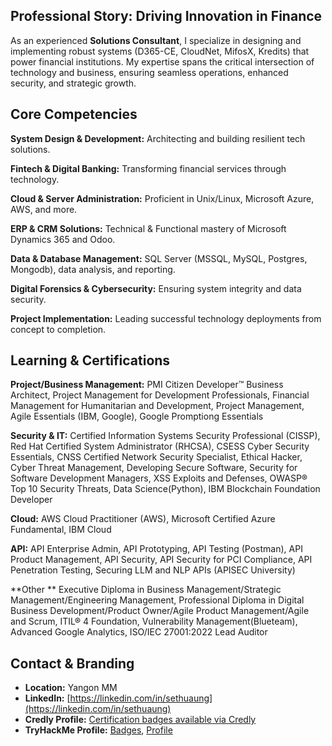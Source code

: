 
## Professional Story: Driving Innovation in Finance

As an experienced **Solutions Consultant**, I specialize in designing and implementing robust systems (D365-CE, CloudNet, MifosX, Kredits) that power financial institutions. My expertise spans the critical intersection of technology and business, ensuring seamless operations, enhanced security, and strategic growth.


## Core Competencies

**System Design & Development:** Architecting and building resilient tech solutions.

**Fintech & Digital Banking:** Transforming financial services through technology.

**Cloud & Server Administration:** Proficient in Unix/Linux, Microsoft Azure, AWS, and more.

**ERP & CRM Solutions:** Technical & Functional mastery of Microsoft Dynamics 365 and Odoo.

**Data & Database Management:** SQL Server (MSSQL, MySQL, Postgres, Mongodb), data analysis, and reporting.

**Digital Forensics & Cybersecurity:** Ensuring system integrity and data security.

**Project Implementation:** Leading successful technology deployments from concept to completion.

## Learning & Certifications

**Project/Business Management:** PMI Citizen Developer™ Business Architect, Project Management for Development Professionals, Financial Management for Humanitarian and Development, Project Management, Agile Essentials (IBM, Google), Google Promptiong Essentials

**Security & IT:** Certified Information Systems Security Professional (CISSP), Red Hat Certified System Administrator (RHCSA), CSESS Cyber Security Essentials, CNSS Certified Network Security Specialist, Ethical Hacker, Cyber Threat Management, Developing Secure Software, Security for Software Development Managers, XSS Exploits and Defenses, OWASP® Top 10 Security Threats, Data Science(Python), IBM Blockchain Foundation Developer

**Cloud:** AWS Cloud Practitioner (AWS), Microsoft Certified Azure Fundamental, IBM Cloud

**API:** API Enterprise Admin, API Prototyping, API Testing (Postman),  API Product Management, API Security, API Security for PCI Compliance, API Penetration Testing, Securing LLM and NLP APIs (APISEC University)

**Other ** Executive Diploma in Business Management/Strategic Management/Engineering Management, Professional Diploma in Digital Business Development/Product Owner/Agile Product Management/Agile and Scrum, ITIL® 4 Foundation, Vulnerability Management(Blueteam), Advanced Google Analytics, ISO/IEC 27001:2022 Lead Auditor

## Contact & Branding

-   **Location:** Yangon MM
-   **LinkedIn:** [https://linkedin.com/in/sethuaung](https://linkedin.com/in/sethuaung)
-   **Credly Profile:** [Certification badges available via Credly](https://www.credly.com/users/se-thu-aung/)
-  **TryHackMe Profile:**  [Badges](https://tryhackme-badges.s3.amazonaws.com/blisqy.png), [Profile](https://tryhackme.com/p/blisqy)
